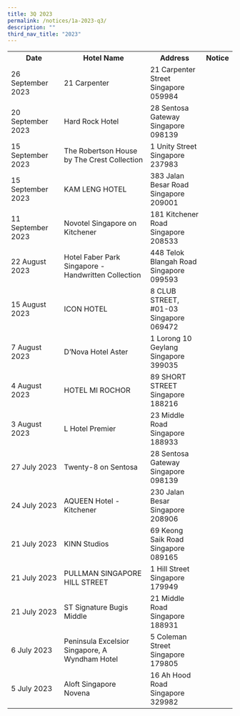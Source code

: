 ```yaml
---
title: 3Q 2023
permalink: /notices/1a-2023-q3/
description: ""
third_nav_title: "2023"
---
```

<table>
	<tbody><tr>
		<th>Date</th>
		<th>Hotel Name</th>
		<th>Address</th>
		<th>Notice</th>
	</tr>
	<tr>
		<td>26 September 2023</td>
		<td>21 Carpenter</td>
		<td>21 Carpenter Street<br>Singapore 059984</td>
		<td><a href="/files/21 Carpenter.pdf"></a></td>
	</tr>
	<tr>
		<td>20 September 2023</td>
		<td>Hard Rock Hotel</td>
		<td>28 Sentosa Gateway<br>Singapore 098139</td>
		<td><a href="/files/hard rock hotel.pdf"></a></td>
	</tr>
			<tr>
		<td>15 September 2023</td>
		<td>The Robertson House by The Crest Collection</td>
		<td>1 Unity Street<br>Singapore 237983</td>
		<td><a href="/files/the robertson house by the crest collection.pdf"></a></td>
	</tr>
	<tr>
		<td>15 September 2023</td>
		<td>KAM LENG HOTEL</td>
		<td>383 Jalan Besar Road<br>Singapore 209001</td>
		<td><a href="/files/kam leng hotel.pdf"></a></td>
	</tr>
						 <tr>
		<td>11 September 2023</td>
		<td>Novotel Singapore on Kitchener</td>
		<td>181 Kitchener Road<br>Singapore 208533</td>
		<td><a href="/files/novotel singapore on kitchener.pdf"></a></td>
	</tr>
				 <tr>
		<td>22 August 2023</td>
		<td>Hotel Faber Park Singapore - Handwritten Collection</td>
		<td>448 Telok Blangah Road<br>Singapore 099593</td>
		<td><a href="/files/hotel faber park singapore - handwritten collection.pdf"></a></td>
	</tr>
		 <tr>
		<td>15 August 2023</td>
		<td>ICON HOTEL</td>
		<td>8 CLUB STREET, #01-03<br>Singapore 069472</td>
		<td><a href="/files/icon hotel.pdf"></a></td>
	</tr>
		 <tr>
		<td>7 August 2023</td>
		<td>D’Nova Hotel Aster</td>
		<td>1 Lorong 10 Geylang<br>Singapore 399035</td>
		<td><a href="/files/d'nova hotel aster.pdf"></a></td>
	</tr>
	<tr>
 </tr><tr>
		<td>4 August 2023</td>
		<td>HOTEL MI ROCHOR</td>
		<td>89 SHORT STREET<br>Singapore 188216</td>
		<td><a href="/files/hotel mi rochor.pdf"></a></td>
	</tr>
	<tr>
		<td>3 August 2023</td>
		<td>L Hotel Premier</td>
		<td>23 Middle Road<br>Singapore 188933</td>
		<td><a href="/files/l hotel premier.pdf"></a></td>
	</tr>
						<tr>
		<td>27 July 2023</td>
		<td>Twenty-8 on Sentosa</td>
		<td>28 Sentosa Gateway<br>Singapore 098139</td>
		<td><a href="/files/twenty-8 on sentosa.pdf"></a></td>
	</tr>
				<tr>
		<td>24 July 2023</td>
		<td>AQUEEN Hotel - Kitchener</td>
		<td>230 Jalan Besar <br>Singapore 208906</td>
		<td><a href="/files/aqueen hotel - kitchener pdf.pdf"></a></td>
	</tr>
<tr>
		</tr><tr>
		<td>21 July 2023</td>
		<td>KINN Studios</td>
		<td>69 Keong Saik Road<br>Singapore 089165</td>
		<td><a href="/files/kinn studios.pdf"></a></td>
	</tr>
<tr>
		<td>21 July 2023</td>
		<td>PULLMAN SINGAPORE HILL STREET</td>
		<td>1 Hill Street<br>Singapore 179949</td>
		<td><a href="/files/pullman singapore hill street.pdf"></a></td>
	</tr>
<tr>
</tr><tr>
		<td>21 July 2023</td>
		<td>ST Signature Bugis Middle</td>
		<td>21 Middle Road<br>Singapore 188931</td>
		<td><a href="/files/st signature bugis middle.pdf"></a></td>
	</tr>
<tr>
				</tr><tr>
		<td>6 July 2023</td>
		<td>Peninsula Excelsior Singapore, A Wyndham Hotel</td>
		<td>5 Coleman Street<br>Singapore 179805</td>
		<td><a href="/files/peninsula excelsior singapore, a wyndham hotel.pdf"></a></td>
	</tr>
<tr>
		</tr><tr>
		<td>5 July 2023</td>
		<td>Aloft Singapore Novena</td>
		<td>16 Ah Hood Road<br>Singapore 329982</td>
		<td><a href="/files/aloft singapore novena.pdf"></a></td>
	</tr>
<tr></tr></tbody></table>